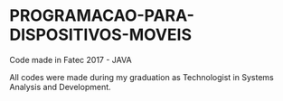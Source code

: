 # PROGRAMACAO-PARA-DISPOSITIVOS-MOVEIS

Code made in Fatec 2017 - JAVA

All codes were made during my graduation as Technologist in Systems Analysis and Development.
